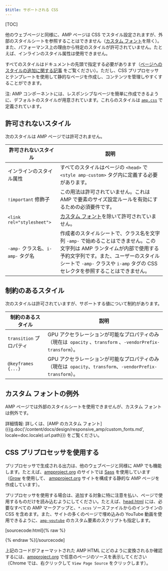 ```yaml
---
$title: サポートされる CSS
---
```

[TOC]

 他のウェブページと同様に、AMP ページは CSS でスタイル設定されますが、外部のスタイルシートを参照することはできません（[カスタム フォント](#the-custom-fonts-exception)を除く）。また、パフォーマンス上の理由から特定のスタイルが許可されていません。たとえば、インラインのスタイル属性は使用できません。

 すべてのスタイルはドキュメントの先頭で指定する必要があります（[ページへのスタイルの追加に関する記事](/ja/docs/design/responsive_amp.html#add-styles-to-a-page) をご覧ください）。ただし、CSS プリプロセッサとテンプレートを使用して静的なページを作成し、コンテンツを管理しやすくすることができます。

注: AMP コンポーネントには、レスポンシブなページを簡単に作成できるように、デフォルトのスタイルが用意されています。これらのスタイルは [`amp.css`](https://github.com/ampproject/amphtml/blob/master/css/amp.css) で定義されています。

## 許可されないスタイル

次のスタイルは AMP ページでは許可されません。

<table>
  <thead>
    <tr>
      <th class="col-thirty" data-th="Banned style">許可されないスタイル</th>
      <th data-th="Description">説明</th>
    </tr>
  </thead>
  <tbody>
    <tr>
      <td data-th="Banned style">インラインのスタイル属性</td>
      <td data-th="Description"> すべてのスタイルはページの <code>&lt;head&gt;</code> で <code>&lt;style amp-custom&gt;</code> タグ内に定義する必要があります。</td>
    </tr>
    <tr>
      <td data-th="Banned style"><code>!important</code> 修飾子</td>
      <td data-th="Description">この用法は許可されていません。これは AMP で要素のサイズ設定ルールを有効にするための必須要件です。</td>
    </tr>
    <tr>
      <td data-th="Banned style"><code>&lt;link rel="stylesheet"&gt;</code></td>
      <td data-th="Description"><a href="#the-custom-fonts-exception">カスタム フォント</a>を除いて許可されていません。</td>
    </tr>
    <tr>
      <td data-th="Banned style"><code>-amp-</code> クラス名、<code>i-amp-</code> タグ名</td>
      <td data-th="Description"> 作成者のスタイルシートで、クラス名を文字列 <code>-amp-</code> で始めることはできません。この文字列は AMP ランタイムが内部で使用する予約文字列です。また、ユーザーのスタイルシートで <code>-amp-</code> クラスや <code>i-amp</code> タグの CSS セレクタを参照することはできません。</td>
    </tr>
  </tbody>
</table>

## 制約のあるスタイル

次のスタイルは許可されていますが、サポートする値について制約があります。

<table>
  <thead>
    <tr>
      <th class="col-thirty" data-th="Banned style">制約のあるスタイル</th>
      <th data-th="Description">説明</th>
    </tr>
  </thead>
  <tbody>
    <tr>
      <td data-th="Restricted style"><code>transition</code> プロパティ</td>
      <td data-th="Description">GPU アクセラレーションが可能なプロパティのみ（現在は<code> opacity</code> 、<code>transform</code>  、<code>-vendorPrefix-transform</code>）。</td>
    </tr>
    <tr>
      <td data-th="Restricted style"><code>@keyframes {...}</code></td>
      <td data-th="Description"> GPU アクセラレーションが可能なプロパティのみ（現在は<code> opacity</code>、<code>transform</code>、<code>-vendorPrefix-transform</code>）。</td>
    </tr>
  </tbody>
</table>

## カスタム フォントの例外

AMP ページでは外部のスタイルシートを使用できませんが、カスタム フォントは例外です。

詳細情報: 詳しくは、[AMP のカスタム フォント]({{g.doc('/content/docs/design/responsive_amp/custom_fonts.md', locale=doc.locale).url.path}}) をご覧ください。

## CSS プリプロセッサを使用する

 プリプロセッサで生成される出力は、他のウェブページと同様に AMP でも機能します。たとえば、[ampproject.org](https://www.ampproject.org/)
のサイトでは [Sass](http://sass-lang.com/) を使用しています（[Grow](http://grow.io/) を使用して、 [ampproject.org](https://www.ampproject.org/) サイトを構成する静的な AMP ページを作成しています）。


プリプロセッサを使用する場合は、追加する対象に特に注意を払い、ページで使用するものだけを読み込むようにしてください。たとえば、[head.html](https://github.com/ampproject/docs/blob/master/views/partials/head.html)
には、必要なすべての AMP マークアップと、`*.scss` ソースファイルからのインラインの CSS を含めます。また、サイトの多くのページで埋め込みの YouTube 動画を使用できるように、[`amp-youtube`](/ja/docs/reference/components/amp-youtube.html) のカスタム要素のスクリプトも指定します。

[sourcecode:html]{% raw %}
<head>
  <meta charset="utf-8">
  <meta name="viewport" content="width=device-width,minimum-scale=1,initial-scale=1">
  <meta property="og:description" content="{% if doc.description %}{{doc.description}} – {% endif %}Accelerated Mobile Pages Project">
  <meta name="description" content="{% if doc.description %}{{doc.description}} – {% endif %}Accelerated Mobile Pages Project">

  <title>Accelerated Mobile Pages Project</title>
  <link rel="icon" href="/static/img/amp_favicon.png">
  <link rel="canonical" href="https://www.ampproject.org{{doc.url.path}}">
  <link href="https://fonts.googleapis.com/css?family=Roboto:200,300,400,500,700" rel="stylesheet">
  <style amp-custom>
  {% include "/assets/css/main.min.css" %}
  </style>

  <style amp-boilerplate>body{-webkit-animation:-amp-start 8s steps(1,end) 0s 1 normal both;-moz-animation:-amp-start 8s steps(1,end) 0s 1 normal both;-ms-animation:-amp-start 8s steps(1,end) 0s 1 normal both;animation:-amp-start 8s steps(1,end) 0s 1 normal both}@-webkit-keyframes -amp-start{from{visibility:hidden}to{visibility:visible}}@-moz-keyframes -amp-start{from{visibility:hidden}to{visibility:visible}}@-ms-keyframes -amp-start{from{visibility:hidden}to{visibility:visible}}@-o-keyframes -amp-start{from{visibility:hidden}to{visibility:visible}}@keyframes -amp-start{from{visibility:hidden}to{visibility:visible}}</style><noscript><style amp-boilerplate>body{-webkit-animation:none;-moz-animation:none;-ms-animation:none;animation:none}</style></noscript>
  <script async src="https://cdn.ampproject.org/v0.js"></script>
  <script async custom-element="amp-carousel" src="https://cdn.ampproject.org/v0/amp-carousel-0.1.js"></script>
  <script async custom-element="amp-analytics" src="https://cdn.ampproject.org/v0/amp-analytics-0.1.js"></script>
  <script async custom-element="amp-lightbox" src="https://cdn.ampproject.org/v0/amp-lightbox-0.1.js"></script>
  <script async custom-element="amp-youtube" src="https://cdn.ampproject.org/v0/amp-youtube-0.1.js"></script>
  <script async custom-element="amp-sidebar" src="https://cdn.ampproject.org/v0/amp-sidebar-0.1.js"></script>
  <script async custom-element="amp-iframe" src="https://cdn.ampproject.org/v0/amp-iframe-0.1.js"></script>
</head>
{% endraw %}[/sourcecode]

 上記のコードがフォーマットされた AMP HTML にどのように変換されるか確認するには、[ampproject.org](https://www.ampproject.org/) で任意のページのソースを表示してください（Chrome では、右クリックして `View Page Source` をクリックします）。

